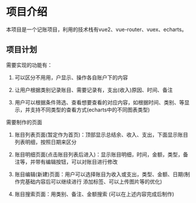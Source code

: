 # 项目介绍

 本项目是一个记账项目，利用的技术栈有vue2、vue-router、vuex、echarts。

## 项目计划

需要实现的功能有：

 1. 可以区分不用用，户显示、操作各自账户下的内容
 
 2. 让用户根据类别记录账目、需要记录有，支出(收入)原因、时间、备注

 3. 用户可以根据条件筛选、查看想要查看的对应内容，如根据时间、类别、等显示，并支持不同类型的查看方式(echarts中的不同图表类型)

需要制作的页面

 1. 账目列表页面(暂定作为首页)：顶部显示总结余、收入、支出，下面显示账目列表明细，按照日期来区分

 2. 账目明细页面(点击账目列表后进入)：显示账目明细，时间，金额，类型，备注等，并带有编辑按钮，可以对账目进行修改

 3. 账目编辑(新建)页面：用户可以选择账目为收入或支出，类型、金额、日期(制作完基础内容后可以继续进行 添加标签、可以上传图片等的优化)

 4. 账目搜索页面：用类别、备注、金额搜索 (可以在上述内容完成后制作)